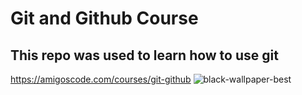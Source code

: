 # Git and Github Course

## This repo was used to learn how to use git

https://amigoscode.com/courses/git-github
![black-wallpaper-best](https://user-images.githubusercontent.com/107487101/174105523-9ccb1968-a1b0-45c4-b95d-f675c4f5eadd.jpg)
